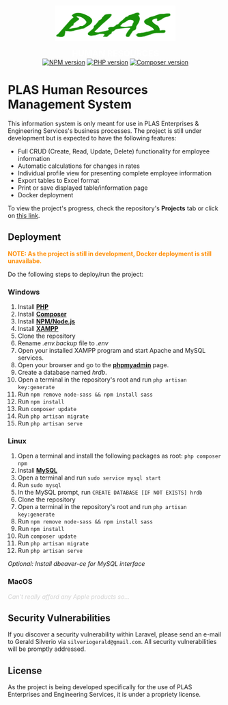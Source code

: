 <p align="center"><a href="https://laravel.com" target="_blank"><img src="public/images/plas.png" width="282" alt="PLAS Logo"></a></p>


<p align="center">
<a style="font-weight:bold; color:white; font-size: 20px">HUMAN RESOURCES</a><br>
<a href="https://www.npmjs.com/"><img src="https://img.shields.io/npm/v/npm" alt="NPM version"></a>
<a href="https://www.php.net/"><img src="https://img.shields.io/badge/php-v8.1-blue" alt="PHP version"></a>
<a href="https://www.getcomposer.org/"><img src="https://img.shields.io/badge/composer-v2.3.8-blue" alt="Composer version"></a> 
</p>

# PLAS Human Resources Management System

This information system is only meant for use in PLAS Enterprises & Engineering Services's business processes.
The project is still under development but is expected to have the following features:
- Full CRUD (Create, Read, Update, Delete) functionality for employee information
- Automatic calculations for changes in rates
- Individual profile view for presenting complete employee information
- Export tables to Excel format
- Print or save displayed table/information page
- Docker deployment

To view the project's progress, check the repository's **Projects** tab or click on [this link](https://github.com/siruthesiru/HRDB/projects/1).

## Deployment

<p style="color:darkorange; font-weight: bold">NOTE: As the project is still in development, Docker deployment is still unavailabe.</p>

Do the following steps to deploy/run the project:

### Windows

1. Install **[PHP](https://www.php.net/downloads/)**
2. Install **[Composer](https://getcomposer.org/download/)**
3. Install **[NPM/Node.js](https://nodejs.org/en/download/)**
4. Install **[XAMPP](https://www.apachefriends.org/)**
5. Clone the repository
6. Rename *.env.backup* file to *.env*
7. Open your installed XAMPP program and start Apache and MySQL services.
8. Open your browser and go to the **[phpmyadmin](http://localhost/phpmyadmin)** page.
9. Create a database named *hrdb*.
10. Open a terminal in the repository's root and run `php artisan key:generate`
11. Run `npm remove node-sass && npm install sass`
12. Run `npm install`
13. Run `composer update`
14. Run `php artisan migrate`
15. Run `php artisan serve`

### Linux

1. Open a terminal and install the following packages as root: `php composer npm `
2. Install **[MySQL](https://dev.mysql.com/doc/mysql-shell/8.0/en/mysql-shell-install-linux-quick.html)**
3. Open a terminal and run `sudo service mysql start`
4. Run `sudo mysql`
5. In the MySQL prompt, run `CREATE DATABASE [IF NOT EXISTS] hrdb`
6. Clone the repository
7. Open a terminal in the repository's root and run `php artisan key:generate`
8. Run `npm remove node-sass && npm install sass`
9. Run `npm install`
10. Run `composer update`
11. Run `php artisan migrate`
12. Run `php artisan serve`

*Optional: Install dbeaver-ce for MySQL interface*

### MacOS
<p style="color:lightgray; font-style: italic">Can't really afford any Apple products so...</p>


## Security Vulnerabilities

If you discover a security vulnerability within Laravel, please send an e-mail to Gerald Silverio via `silveriogerald@gmail.com`. All security vulnerabilities will be promptly addressed.


## License

As the project is being developed specifically for the use of PLAS Enterprises and Engineering Services, it is under a propriety license.

